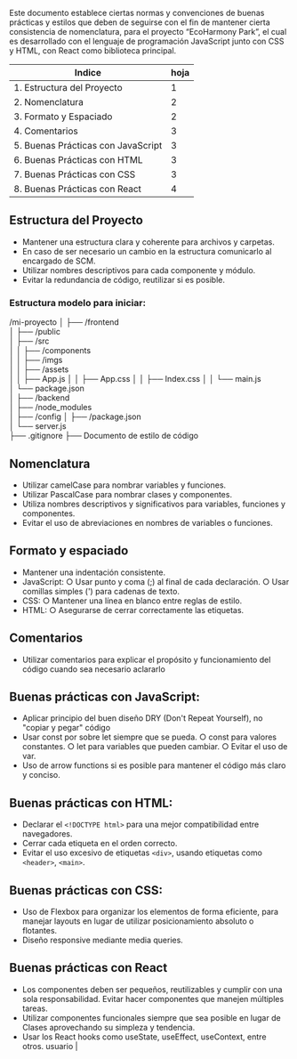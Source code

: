 Este documento establece ciertas normas y convenciones de buenas prácticas y estilos que deben de seguirse con el fin de mantener cierta consistencia de nomenclatura, para el proyecto “EcoHarmony Park”, el cual es desarrollado con el lenguaje de programación JavaScript junto con CSS y HTML, con React como biblioteca principal.


| Indice                             | hoja |
| ---------------------------------- | ---- |
| 1. Estructura del Proyecto         | 1    |
| 2. Nomenclatura                    | 2    |
| 3. Formato y Espaciado             | 2    |
| 4. Comentarios                     | 3    |
| 5. Buenas Prácticas con JavaScript | 3    |
| 6. Buenas Prácticas con HTML       | 3    |
| 7. Buenas Prácticas con CSS        | 3    |
| 8. Buenas Prácticas con React      | 4    |



## Estructura del Proyecto 
- Mantener una estructura clara y coherente para archivos y carpetas.
- En caso de ser necesario un cambio en la estructura comunicarlo al encargado de SCM.
- Utilizar nombres descriptivos para cada componente y módulo. 
- Evitar la redundancia de código, reutilizar si es posible.






### Estructura modelo para iniciar:
/mi-proyecto
│
├── /frontend            
│   ├── /public         
│   ├── /src           
│   │   ├── /components  
│   │   ├── /imgs    
│   │   ├── /assets    
│   │   ├── App.js 
│   │   ├── App.css
│   │   ├── Index.css 
│   │   └── main.js    
│   └── package.json     
│
├── /backend             
│   ├── /node_modules     
│   ├── /config
│   ├── /package.json     
│   └── server.js       
├── .gitignore
├── Documento de estilo de código

## Nomenclatura 
- Utilizar camelCase para nombrar variables y funciones. 
- Utilizar PascalCase para nombrar clases y componentes. 
- Utiliza nombres descriptivos y significativos para variables, funciones y componentes.
- Evitar el uso de abreviaciones en nombres de variables o funciones.

## Formato y espaciado 
- Mantener una indentación consistente. 
- JavaScript: 
 ○ Usar punto y coma (;) al final de cada declaración. 
 ○ Usar comillas simples (') para cadenas de texto. 
- CSS: 
 ○ Mantener una línea en blanco entre reglas de estilo. 
- HTML: 
 ○ Asegurarse de cerrar correctamente las etiquetas.

## Comentarios 
- Utilizar comentarios para explicar el propósito y funcionamiento del código cuando sea necesario aclararlo

## Buenas prácticas con JavaScript:
- Aplicar principio del buen diseño DRY (Don't Repeat Yourself), no "copiar y pegar" código
- Usar const por sobre let siempre que se pueda. 
  ○ const para valores constantes. 
  ○ let para variables que pueden cambiar. 
  ○ Evitar el uso de var. 
- Uso de arrow functions si es posible para mantener el código más claro y conciso.

## Buenas prácticas con HTML: 
- Declarar el `<!DOCTYPE html>` para una mejor compatibilidad entre navegadores. 
- Cerrar cada etiqueta en el orden correcto. 
- Evitar el uso excesivo de etiquetas `<div>`, usando etiquetas como  `<header>`,  `<main>`.

## Buenas prácticas con CSS: 
- Uso de Flexbox para organizar los elementos de forma eficiente, para manejar layouts en lugar de utilizar posicionamiento absoluto o flotantes. 
- Diseño responsive mediante media queries.

## Buenas prácticas con React 
- Los componentes deben ser pequeños, reutilizables y cumplir con una sola responsabilidad. Evitar hacer componentes que manejen múltiples tareas. 
- Utilizar componentes funcionales siempre que sea posible en lugar de Clases aprovechando su simpleza y tendencia.
- Usar los React hooks como useState, useEffect, useContext, entre otros. usuario                                  |
